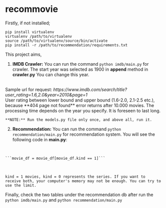 
# recommovie  
  
Firstly, if not installed;  
```  
pip install virtualenv  
virtualenv /path/to/virtualenv  
source /path/to/virtualenv/source/bin/activate  
pip install -r /path/to/recommendation/requirements.txt  
```  
  
This project aims,  
  
1) **IMDB Crawler:** You can run the command ````python imdb/main.py````  for crawler. The start year was selected as 1900 in **append** method  in **crawler.py** You can change this year.  
<br>
Sample url for request:   
<i>https://www.imdb.com/search/title?user_rating=1.6,2.0&year=2010&page=1</i>  
<br>
	User rating between lower bound and upper bound (1.6-2.0, 2.1-2.5 etc.),   
	because **404 page not found** error returns after 10.000 movies.   
	The processing time depends on the year you specify. It is foreseen to   
	last long.
<br>

    **NOTE:** Run the models.py file only once, and above all, run it.


2) **Recommendation:** You can run the command ````python recommendation/main.py````  for recommendation system. You will see the following code in **main.py**:
<br>

	```movie_df = movie_df[movie_df.kind == 1]```
<br>

	kind = 1 movies, kind = 0 represents the series. If you want to receive both, your computer's memory may not be enough. You can try to use the limit.

Finally, check the two tables under the recommendation db after run the ````python imdb/main.py```` and ````python recommendation/main.py````



